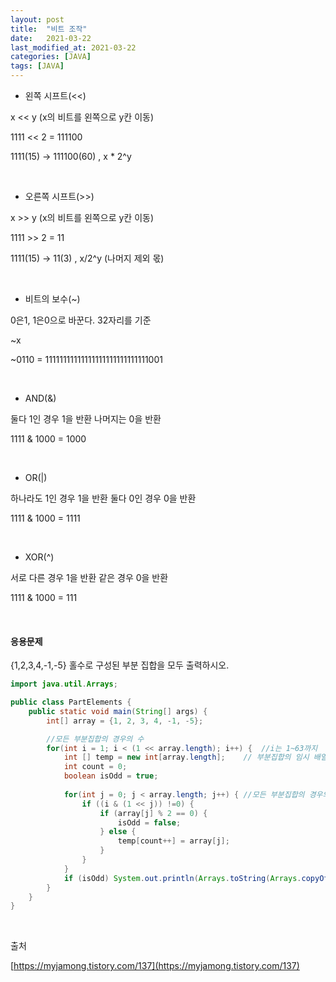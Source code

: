 ```yaml
---
layout: post
title:  "비트 조작"
date:   2021-03-22
last_modified_at: 2021-03-22
categories: [JAVA]
tags: [JAVA]
---
```


- 왼쪽 시프트(<<)

x << y (x의 비트를 왼쪽으로 y칸 이동)

1111 << 2 = 111100

1111(15) -> 111100(60)  ,   x * 2^y

<br/>

- 오른쪽 시프트(>>)

x >> y (x의 비트를 왼쪽으로 y칸 이동)

1111 >> 2 = 11

1111(15) -> 11(3)   , x/2^y (나머지 제외 몫)

<br/>

- 비트의 보수(~)

0은1, 1은0으로 바꾼다. 32자리를 기준

~x

~0110 = 11111111111111111111111111111001

<br/>

- AND(&)

둘다 1인 경우 1을 반환 나머지는 0을 반환

1111 & 1000 = 1000

<br/>

- OR(|)

하나라도 1인 경우 1을 반환 둘다 0인 경우 0을 반환

1111 & 1000 = 1111

<br/>

- XOR(^)

서로 다른 경우 1을 반환 같은 경우 0을 반환

1111 & 1000 = 111


<br/>

#### 응용문제

{1,2,3,4,-1,-5} 홀수로 구성된 부분 집합을 모두 출력하시오.

```java
import java.util.Arrays;

public class PartElements {
    public static void main(String[] args) {
        int[] array = {1, 2, 3, 4, -1, -5};

        //모든 부분집합의 경우의 수
        for(int i = 1; i < (1 << array.length); i++) {  //i는 1~63까지
            int [] temp = new int[array.length];    // 부분집합의 임시 배열
            int count = 0;
            boolean isOdd = true;
        
            for(int j = 0; j < array.length; j++) { //모든 부분집합의 경우의 수
                if ((i & (1 << j)) !=0) {
                    if (array[j] % 2 == 0) {
                        isOdd = false;
                    } else {
                        temp[count++] = array[j];
                    }
                }
            }
            if (isOdd) System.out.println(Arrays.toString(Arrays.copyOf(temp,count)));
        }
    }
}
```

<br/>

출처

[https://myjamong.tistory.com/137](https://myjamong.tistory.com/137)
